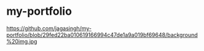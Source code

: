 # my-portfolio
https://github.com/jagasingh/my-portfolio/blob/29fed22ba010619166994c47de1a9a019bf69648/background%20img.jpg
